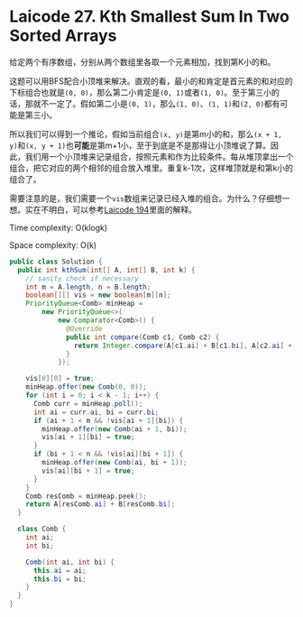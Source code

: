 # Laicode 27. Kth Smallest Sum In Two Sorted Arrays

给定两个有序数组，分别从两个数组里各取一个元素相加，找到第K小的和。

这题可以用BFS配合小顶堆来解决。直观的看，最小的和肯定是首元素的和对应的下标组合也就是`(0, 0)`，那么第二小肯定是`(0, 1)`或者`(1, 0)`。至于第三小的话，那就不一定了。假如第二小是`(0, 1)`，那么`(1, 0)`、`(1, 1)`和`(2, 0)`都有可能是第三小。

所以我们可以得到一个推论，假如当前组合`(x, y)`是第m小的和，那么`(x + 1, y)`和`(x, y + 1)`也**可能**是第m+1小，至于到底是不是那得让小顶堆说了算。因此，我们用一个小顶堆来记录组合，按照元素和作为比较条件。每从堆顶拿出一个组合，把它对应的两个相邻的组合放入堆里。重复k-1次，这样堆顶就是和第k小的组合了。

需要注意的是，我们需要一个`vis`数组来记录已经入堆的组合。为什么？仔细想一想。实在不明白，可以参考[Laicode 194](laicode-194-Kth-Closest-Point-To-000.md)里面的解释。

Time complexity: O(klogk)

Space complexity: O(k)

```java
public class Solution {
  public int kthSum(int[] A, int[] B, int k) {
    // sanity check if necessary
    int m = A.length, n = B.length;
    boolean[][] vis = new boolean[m][n];
    PriorityQueue<Comb> minHeap =
        new PriorityQueue<>(
            new Comparator<Comb>() {
              @Override
              public int compare(Comb c1, Comb c2) {
                return Integer.compare(A[c1.ai] + B[c1.bi], A[c2.ai] + B[c2.bi]);
              }
            });

    vis[0][0] = true;
    minHeap.offer(new Comb(0, 0));
    for (int i = 0; i < k - 1; i++) {
      Comb curr = minHeap.poll();
      int ai = curr.ai, bi = curr.bi;
      if (ai + 1 < m && !vis[ai + 1][bi]) {
        minHeap.offer(new Comb(ai + 1, bi));
        vis[ai + 1][bi] = true;
      }
      if (bi + 1 < n && !vis[ai][bi + 1]) {
        minHeap.offer(new Comb(ai, bi + 1));
        vis[ai][bi + 1] = true;
      }
    }
    Comb resComb = minHeap.peek();
    return A[resComb.ai] + B[resComb.bi];
  }

  class Comb {
    int ai;
    int bi;

    Comb(int ai, int bi) {
      this.ai = ai;
      this.bi = bi;
    }
  }
}
```